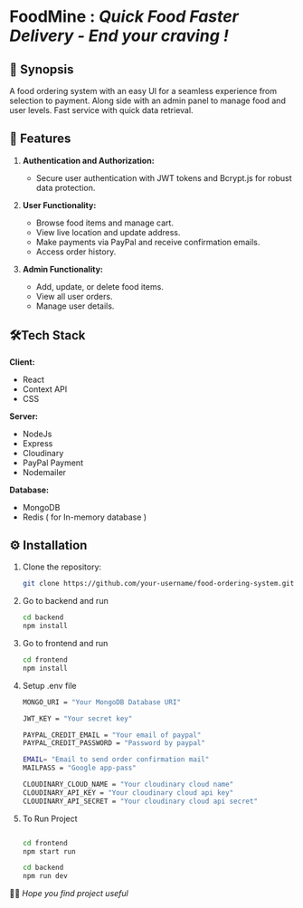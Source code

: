 # FoodMine : *Quick Food  Faster Delivery - End your craving !*


## 📑 Synopsis 

A food ordering system with an easy UI for a seamless experience from selection to payment. Along side with an admin panel to manage food and user levels. Fast service with quick data retrieval. 

## 📜 Features

1. **Authentication and Authorization:**
   - Secure user authentication with JWT tokens and Bcrypt.js for robust data protection.

2. **User Functionality:**
   - Browse food items and manage cart.
   - View live location and update address.
   - Make payments via PayPal and receive confirmation emails.
   - Access order history.

3. **Admin Functionality:**
   - Add, update, or delete food items.
   - View all user orders.
   - Manage user details.

## 🛠️Tech Stack

**Client:** 
* React
* Context API
* CSS

**Server:** 
* NodeJs
* Express
* Cloudinary
* PayPal Payment
* Nodemailer


**Database:**
* MongoDB 
* Redis ( for In-memory database )


## ⚙️ Installation

1. Clone the repository:

   ```bash
   git clone https://github.com/your-username/food-ordering-system.git
   ```

2. Go to backend and run 
    ```bash
    cd backend
    npm install
    ```

3. Go to frontend and run
    ```bash
    cd frontend
    npm install
    ```

4. Setup .env file 
    ```bash
    MONGO_URI = "Your MongoDB Database URI"

    JWT_KEY = "Your secret key" 

    PAYPAL_CREDIT_EMAIL = "Your email of paypal"
    PAYPAL_CREDIT_PASSWORD = "Password by paypal"

    EMAIL= "Email to send order confirmation mail"
    MAILPASS = "Google app-pass" 

    CLOUDINARY_CLOUD_NAME = "Your cloudinary cloud name"
    CLOUDINARY_API_KEY = "Your cloudinary cloud api key"
    CLOUDINARY_API_SECRET = "Your cloudinary cloud api secret"
    ```

5. To Run Project
    ```bash

    cd frontend
    npm start run 

    cd backend
    npm run dev
    ```
 🤞🏻 *Hope you find project useful*
